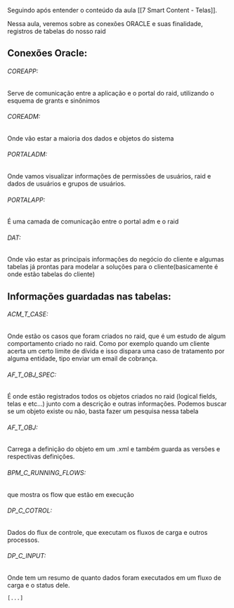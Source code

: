 Seguindo após entender o conteúdo da aula [[7 Smart Content - Telas]].

Nessa aula, veremos sobre as conexões ORACLE e suas finalidade, registros de tabelas do nosso raid


## Conexões Oracle:

###### COREAPP:
Serve de comunicação entre a aplicação e o portal do raid, utilizando o esquema de grants e sinônimos

###### COREADM:
Onde vão estar a maioria dos dados e objetos do sistema

###### PORTALADM:
Onde vamos visualizar informações de permissões de usuários, raid e dados de usuários e grupos de usuários.

###### PORTALAPP:
É uma camada de comunicação entre o portal adm e o raid

###### DAT:
Onde vão estar as principais informações do negócio do cliente e algumas tabelas já prontas para modelar a soluções para o cliente(basicamente é onde estão tabelas do cliente)

## Informações guardadas nas tabelas:

###### ACM_T_CASE:
Onde estão os casos que foram criados no raid, que é um estudo de algum comportamento criado no raid.
Como por exemplo quando um cliente acerta um certo limite de dívida e isso dispara uma caso de tratamento por alguma entidade, tipo enviar um email de cobrança.

###### AF_T_OBJ_SPEC:
É onde estão registrados todos os objetos criados no raid (logical fields, telas e etc...) junto com a descrição e outras informações. Podemos buscar se um objeto existe ou não, basta fazer um pesquisa nessa tabela

###### AF_T_OBJ:
Carrega a definição do objeto em um .xml e também guarda as versões e respectivas definições.

###### BPM_C_RUNNING_FLOWS:
que mostra os flow que estão em execução
###### DP_C_COTROL:
Dados do flux de controle, que executam os fluxos de carga e outros processos.

###### DP_C_INPUT:
Onde tem um resumo de quanto dados foram executados em um fluxo de carga e o status dele.

	[...]